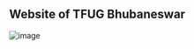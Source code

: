 ## Website of TFUG Bhubaneswar

![image](https://github.com/tfugbbsr/tfugbbsr.github.io/assets/121217818/52c7eb63-3a2f-4eb1-a0aa-9c0f384f5783)